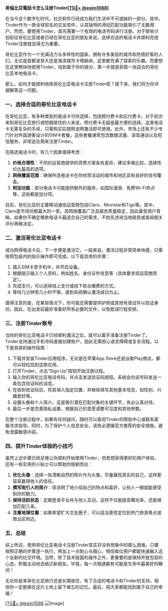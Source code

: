 **哥倫比亞電話卡怎么注册Tinder[[TG💪+ @esim1088](https://t.me/s/esim1088)]**

在当今这个数字化时代，社交软件已经成为我们生活中不可或缺的一部分。其中，Tinder作为一款全球知名的交友软件，以其独特的滑动匹配功能吸引了无数用户。然而，要使用Tinder，首先需要一个有效的电话号码进行注册。对于那些计划前往哥伦比亚或者已经在哥伦比亚的朋友来说，选择合适的电话卡并顺利完成Tinder注册就显得尤为重要。

哥伦比亚作为一个充满活力与多样性的国家，拥有许多美丽的城市和热情好客的人们。无论是首都波哥大还是海滨城市卡塔赫纳，这里都充满了探索的乐趣。而要想在这里畅快地使用Tinder，找到属于你的缘分，第一步就是获取一张适合的哥伦比亚本地电话卡。

那么，如何才能顺利地用哥伦比亚电话卡注册Tinder呢？接下来，我们将为你详细解答这一问题。

### **一、选择合适的哥伦比亚电话卡**

在哥伦比亚，有多种类型的电话卡可供选择，包括预付费卡和后付费卡。对于初次来到哥伦比亚旅行或短期居住的人来说，预付费卡无疑是最方便的选择。这类电话卡无需复杂的手续，只需购买后按照说明激活即可使用。此外，市场上还有不少专门针对外国游客设计的SIM卡套餐，这些套餐通常包含数据流量、语音通话以及短信服务，非常适合用来注册Tinder。

在挑选电话卡时，有几个因素值得考虑：

1. **价格合理性**：不同的运营商提供的资费方案各有差异，建议多做比较，选择性价比最高的选项。
2. **网络覆盖范围**：确保所选电话卡在你经常活动的城市和地区具有良好的信号覆盖。
3. **附加功能**：部分电话卡可能提供额外的服务，如国际漫游、免费Wi-Fi热点等，这些都是加分项。

目前，哥伦比亚的主要移动通信运营商包括Claro、Movistar和Tigo等。其中，Claro是市场份额最大的一家，其网络覆盖广泛且服务质量稳定，因此备受用户青睐。如果你不确定哪款电话卡最适合自己的需求，不妨先咨询当地居民或查阅相关评价再做决定。

### **二、激活哥伦比亚电话卡**

成功购得电话卡后，下一步便是激活它。一般来说，激活过程非常简单快捷，只需按照包装内的指示操作即可完成。以下是具体的步骤：

1. 插入SIM卡至手机中，并开启设备。
2. 根据提示输入个人资料，例如姓名、身份证件信息等（具体要求视运营商而定）。
3. 完成支付，可以选择线上支付或线下柜台缴费的方式。
4. 等待几分钟至几小时不等，直到系统确认激活成功为止。

值得注意的是，在某些情况下，你可能还需要提供护照或其他有效证件以验证身份。因此，在出发前最好准备好所有必要的文件，以免耽误行程安排。

### **三、注册Tinder账号**

当你的哥伦比亚电话卡已经顺利激活之后，就可以着手准备注册Tinder了。Tinder支持通过手机号码直接创建账户，因此无需担心语言障碍或复杂流程。以下是具体的操作指南：

1. 下载并安装Tinder应用程序。无论是在苹果App Store还是谷歌Play商店，都可以轻松找到这款应用。
2. 打开Tinder，点击“Sign Up”按钮开始注册过程。
3. 输入你的哥伦比亚电话号码，并点击发送验证码按钮。系统会向该号码发送一条包含验证码的消息。
4. 在收到验证码后，将其填入指定位置，并继续填写其他基本信息，如性别、兴趣爱好等。
5. 设置头像和个人简介。这是吸引潜在匹配对象的关键环节，务必认真对待。
6. 最后一步是完善隐私设置，根据自己的意愿调整可见度和其他参数。

在整个注册过程中，如果有任何疑问，随时可以查阅Tinder的帮助中心或联系客服寻求指导。同时，为了保护个人信息安全，请务必遵循官方推荐的安全措施，避免泄露敏感内容。

### **四、提升Tinder体验的小技巧**

虽然上述步骤已经足够让你顺利开始使用Tinder，但若想获得更好的用户体验，还有一些实用的小贴士可以帮助你脱颖而出：

1. **优化头像**：选择一张清晰自然的照片作为头像，尽量展现真实的自己，这样更容易赢得他人的信任。
2. **撰写吸引人的简介**：简洁明了地介绍自己的特点和喜好，让别人一眼就能感受到你的魅力。
3. **保持活跃状态**：定期登录平台并与他人互动，这样不仅能提高曝光率，还能增加匹配几率。
4. **注重地理位置**：如果希望扩大交友圈子，可以适当更改定位到热门旅游景点或商业区附近。

### **五、总结**

综上所述，使用哥伦比亚电话卡注册Tinder其实并没有想象中的那么困难。只要按照正确的步骤逐一执行，再加上一点耐心与细心，相信每位用户都能快速融入这个全新的社交环境。当然，除了技术层面的操作之外，更重要的是保持开放包容的心态，积极主动地去结识新朋友。毕竟，每一次相遇都有可能是生命中最美好的瞬间！

无论你是来哥伦比亚旅行还是长期居住，有了合适的电话卡和Tinder的支持，相信你一定能够在这片土地上留下难忘的记忆。最后，祝大家都能找到属于自己的幸福！

[[TG💪+ @esim1088](https://t.me/s/esim1088) ![Image](https://i.postimg.cc/4NQfJmqS/Snipaste-2025-05-13-00-14-12.png)]